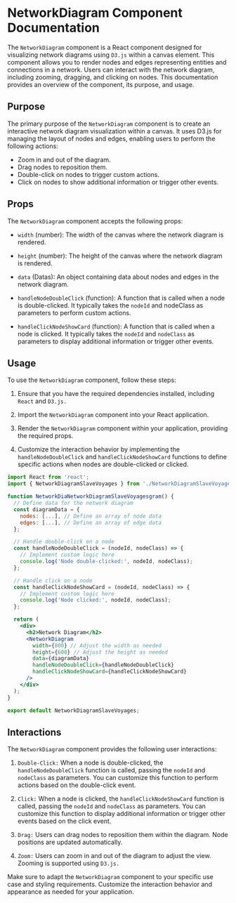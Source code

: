 # NetworkDiagram Component Documentation

The `NetworkDiagram` component is a React component designed for visualizing network diagrams using `D3.js` within a canvas element. This component allows you to render nodes and edges representing entities and connections in a network. Users can interact with the network diagram, including zooming, dragging, and clicking on nodes. This documentation provides an overview of the component, its purpose, and usage.

## Purpose
The primary purpose of the `NetworkDiagram` component is to create an interactive network diagram visualization within a canvas. It uses D3.js for managing the layout of nodes and edges, enabling users to perform the following actions:

- Zoom in and out of the diagram.
- Drag nodes to reposition them.
- Double-click on nodes to trigger custom actions.
- Click on nodes to show additional information or trigger other events.

## Props
The `NetworkDiagram` component accepts the following props:

- `width` (number): The width of the canvas where the network diagram is rendered.

- `height` (number): The height of the canvas where the network diagram is rendered.

- `data` (Datas): An object containing data about nodes and edges in the network diagram.

- `handleNodeDoubleClick` (function): A function that is called when a node is double-clicked. It typically takes the `nodeId` and nodeClass as parameters to perform custom actions.

- `handleClickNodeShowCard` (function): A function that is called when a node is clicked. It typically takes the `nodeId` and `nodeClass` as parameters to display additional information or trigger other events.

## Usage
To use the `NetworkDiagram` component, follow these steps:

1) Ensure that you have the required dependencies installed, including `React` and `D3.js.`

2) Import the `NetworkDiagram` component into your React application.

3) Render the `NetworkDiagram` component within your application, providing the required props.

4) Customize the interaction behavior by implementing the `handleNodeDoubleClick` and `handleClickNodeShowCard` functions to define specific actions when nodes are double-clicked or clicked.

```jsx
import React from 'react';
import { NetworkDiagramSlaveVoyages } from './NetworkDiagramSlaveVoyages'; // Adjust the import path as needed

function NetworkDiaNetworkDiagramSlaveVoyagesgram() {
  // Define data for the network diagram
  const diagramData = {
    nodes: [...], // Define an array of node data
    edges: [...], // Define an array of edge data
  };

  // Handle double-click on a node
  const handleNodeDoubleClick = (nodeId, nodeClass) => {
    // Implement custom logic here
    console.log('Node double-clicked:', nodeId, nodeClass);
  };

  // Handle click on a node
  const handleClickNodeShowCard = (nodeId, nodeClass) => {
    // Implement custom logic here
    console.log('Node clicked:', nodeId, nodeClass);
  };

  return (
    <div>
      <h2>Network Diagram</h2>
      <NetworkDiagram
        width={800} // Adjust the width as needed
        height={600} // Adjust the height as needed
        data={diagramData}
        handleNodeDoubleClick={handleNodeDoubleClick}
        handleClickNodeShowCard={handleClickNodeShowCard}
      />
    </div>
  );
}

export default NetworkDiagramSlaveVoyages;

```

## Interactions
The `NetworkDiagram` component provides the following user interactions:

1) `Double-Click:` When a node is double-clicked, the `handleNodeDoubleClick` function is called, passing the `nodeId` and `nodeClass` as parameters. You can customize this function to perform actions based on the double-click event.

2) `Click:` When a node is clicked, the `handleClickNodeShowCard` function is called, passing the `nodeId` and `nodeClass` as parameters. You can customize this function to display additional information or trigger other events based on the click event.

3) `Drag:` Users can drag nodes to reposition them within the diagram. Node positions are updated automatically.

4) `Zoom:` Users can zoom in and out of the diagram to adjust the view. Zooming is supported using `D3.js.`


Make sure to adapt the `NetworkDiagram` component to your specific use case and styling requirements. Customize the interaction behavior and appearance as needed for your application.